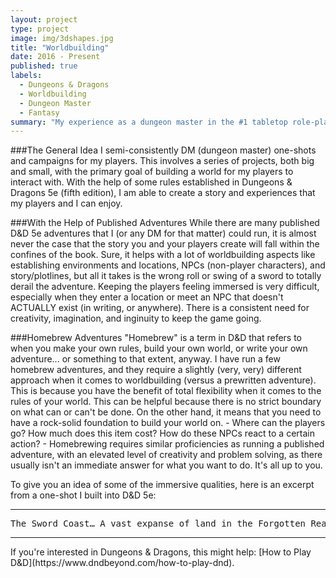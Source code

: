 ```yaml
---
layout: project
type: project
image: img/3dshapes.jpg
title: "Worldbuilding"
date: 2016 - Present
published: true
labels:
  - Dungeons & Dragons
  - Worldbuilding
  - Dungeon Master
  - Fantasy
summary: "My experience as a dungeon master in the #1 tabletop role-playing game."
---
```

###The General Idea
I semi-consistently DM (dungeon master) one-shots and campaigns for my players. This involves a series of projects, both big and small, with the primary goal of building a world for my players to interact with. With the help of some rules established in Dungeons & Dragons 5e (fifth edition), I am able to create a story and experiences that my players and I can enjoy.

###With the Help of Published Adventures
While there are many published D&D 5e adventures that I (or any DM for that matter) could run, it is almost never the case that the story you and your players create will fall within the confines of the book. Sure, it helps with a lot of worldbuilding aspects like establishing environments and locations, NPCs (non-player characters), and story/plotlines, but all it takes is the wrong roll or swing of a sword to totally derail the adventure. Keeping the players feeling immersed is very difficult, especially when they enter a location or meet an NPC that doesn't ACTUALLY exist (in writing, or anywhere). There is a consistent need for creativity, imagination, and inginuity to keep the game going.

###Homebrew Adventures
"Homebrew" is a term in D&D that refers to when you make your own rules, build your own world, or write your own adventure... or something to that extent, anyway. I have run a few homebrew adventures, and they require a slightly (very, very) different approach when it comes to worldbuilding (versus a prewritten adventure). This is because you have the benefit of total flexibility when it comes to the rules of your world. This can be helpful because there is no strict boundary on what can or can't be done. On the other hand, it means that you need to have a rock-solid foundation to build your world on. - Where can the players go? How much does this item cost? How do these NPCs react to a certain action? - Homebrewing requires similar proficiencies as running a published adventure, with an elevated level of creativity and problem solving, as there usually isn't an immediate answer for what you want to do. It's all up to you.

To give you an idea of some of the immersive qualities, here is an excerpt from a one-shot I built into D&D 5e:
<hr>

<pre>
The Sword Coast… A vast expanse of land in the Forgotten Realmswhere men, monsters, and races of every kind coexist. A place where an encounter with an Orc on the High Road to Neverwinter is chivalrous and ends with shaken hands. That’s not to say it’s all happiness and rainbows, though. At the heart of this slice of the forgotten realms lies Neverwinter Wood - a monster-infested shadow cast by the trees above. Fortunately, this adventure doesn't begin in the midst of such danger. To the south of Neverwinter Wood is a town called Phandalin. Shielded by the Sword Mountains and bisected by the Triboar Trail, Phandalin is home to a plethora of quiet, hard-working folk. Farmers, stonecutters, blacksmiths, traders, prospectors, and children alike occupy its stone-based log houses. Our story begins here. Within this town, within an inn, inside of a room, a tiefling wakes up to another sunrise. (Player), please introduce yourself.
</pre>

<hr>
If you're interested in Dungeons & Dragons, this might help: [How to Play D&D](https://www.dndbeyond.com/how-to-play-dnd).
